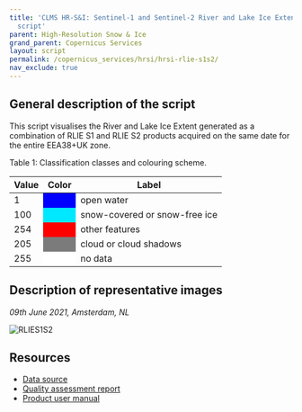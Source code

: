```yaml
---
title: 'CLMS HR-S&I: Sentinel-1 and Sentinel-2 River and Lake Ice Extent visualisation
  script'
parent: High-Resolution Snow & Ice
grand_parent: Copernicus Services
layout: script
permalink: /copernicus_services/hrsi/hrsi-rlie-s1s2/
nav_exclude: true
---
```


## General description of the script

This script visualises the River and Lake Ice Extent generated as a combination of RLIE S1 and RLIE S2 products acquired on the same date for the entire EEA38+UK zone.

Table 1: Classification classes and colouring scheme.

<table>
      <thead>
    <tr>
      <th>Value</th>
      <th>Color</th>
      <th>Label</th>
    </tr>
  </thead>
  <tbody>
    <tr>
      <td>1</td>
      <td style="background-color: #0000FE;"></td>
      <td>open water</td>
    </tr>
    <tr>
      <td>100</td>
      <td style="background-color: #00E8FF;"></td>
      <td>snow-covered or snow-free ice</td>
    </tr>
    <tr>
      <td>254</td>
      <td style="background-color: #FF0000;"></td>
      <td>other features</td>
    </tr>
    <tr>
      <td>205</td>
      <td style="background-color: #7B7B7B;"></td>
      <td>cloud or cloud shadows</td>
    </tr>
    <tr>
      <td>255</td>
      <td style="background-color: #FFFFFF;"></td>
      <td>no data</td>
    </tr>
</tbody>
</table>

## Description of representative images

*09th June 2021, Amsterdam, NL*

![RLIES1S2](fig/figure.png)

## Resources

- [Data source](https://land.copernicus.eu/en/products/water-bodies/high-resolution-river-and-lake-ice-extent)
- [Quality assessment report](https://land.copernicus.eu/user-corner/technical-library/hrsi-ice-qar)
- [Product user manual](https://land.copernicus.eu/user-corner/technical-library/hrsi-ice-pum)
